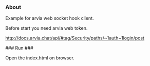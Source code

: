 ### About ###
Example for arvia web socket hook client.

Before start you need arvia web token.

http://docs.arvia.chat/api/#tag/Security/paths/~1auth~1login/post

### Run ###

Open the index.html on browser.